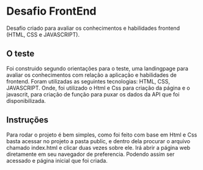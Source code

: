 # Desafio FrontEnd
Desafio criado para avaliar os conhecimentos e habilidades frontend (HTML, CSS e JAVASCRIPT).

## O teste
Foi construido segundo orientações para o teste, uma landingpage para avaliar os conhecimentos
com relação a aplicação e habilidades de frontend. Foram utilizadas as seguintes tecnologias:
HTML, CSS, JAVASCRIPT. Onde, foi utilizado o Html e Css para criação da página e o javascrit,
para criação de função para puxar os dados da API que foi disponibilizada.

## Instruções
Para rodar o projeto é bem simples, como foi feito com base em Html e Css basta acessar no 
projeto a pasta public, e dentro dela procurar o arquivo chamado index.html e clicar duas vezes
sobre ele. Irá abrir a página web diretamente em seu navegador de preferencia. Podendo assim ser acessado e página inicial que foi criada.

